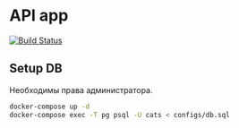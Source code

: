 # API app

[![Build Status](https://travis-ci.org/meowle/cats-api.svg?branch=master)](https://travis-ci.org/meowle/cats-api)

## Setup DB

Необходимы права администратора.

```bash
docker-compose up -d
docker-compose exec -T pg psql -U cats < configs/db.sql
```
